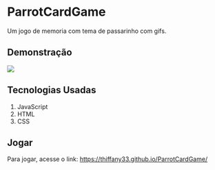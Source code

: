 # ParrotCardGame
Um jogo de memoria com tema de passarinho com gifs.

## Demonstração
<img src=".\Projects\Projeto04_parrotsCardGame\readme\images\animacao.gif">

## Tecnologias Usadas

1. JavaScript
2. HTML
3. CSS

## Jogar

Para jogar, acesse o link:
https://thiffany33.github.io/ParrotCardGame/
